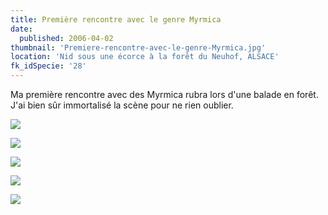 ```yaml
---
title: Première rencontre avec le genre Myrmica
date:
  published: 2006-04-02
thumbnail: 'Premiere-rencontre-avec-le-genre-Myrmica.jpg'
location: 'Nid sous une écorce à la forêt du Neuhof, ALSACE'
fk_idSpecie: '28'
---
```


Ma première rencontre avec des Myrmica rubra lors d'une balade en forêt. J'ai bien sûr immortalisé la scène pour ne rien oublier.

![](/img/articles/premiere-rencontre-genre-myrmica/myrmica-sp-000.jpg)

![](/img/articles/premiere-rencontre-genre-myrmica/myrmica-sp-001.jpg)

![](/img/articles/premiere-rencontre-genre-myrmica/myrmica-sp-002.jpg)

![](/img/articles/premiere-rencontre-genre-myrmica/myrmica-sp-003.jpg)

![](/img/articles/premiere-rencontre-genre-myrmica/myrmica-sp-004.jpg)
